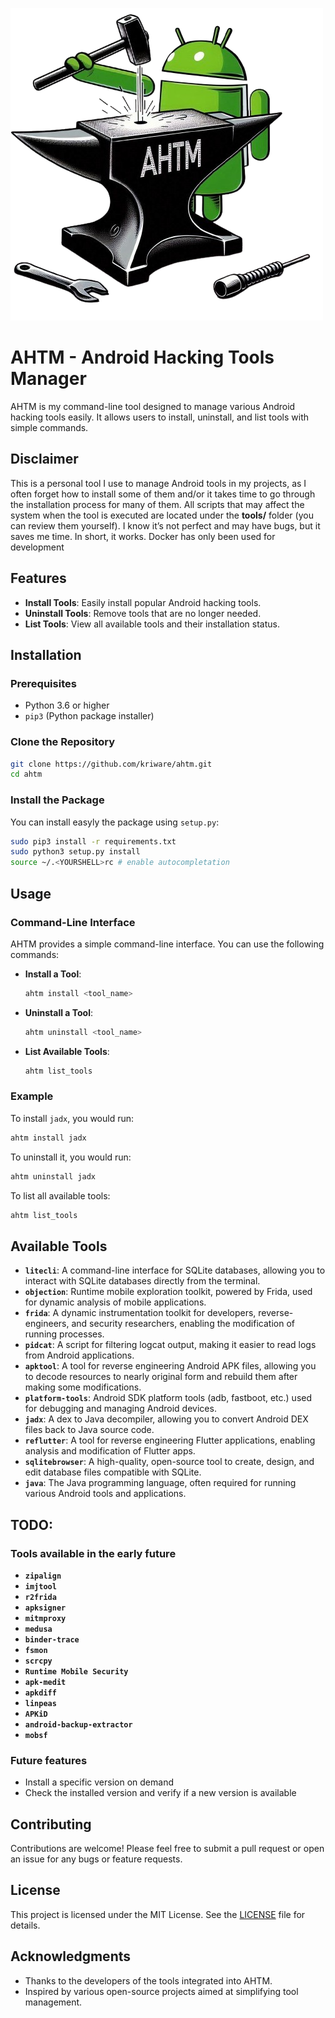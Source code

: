 ![Alt text](ahtm.png)

# AHTM - Android Hacking Tools Manager

AHTM is my command-line tool designed to manage various Android hacking tools easily. It allows users to install, uninstall, and list tools with simple commands.

## Disclaimer

This is a personal tool I use to manage Android tools in my projects, as I often forget how to install some of them and/or it takes time to go through the installation process for many of them. All scripts that may affect the system when the tool is executed are located under the **tools/** folder (you can review them yourself). I know it’s not perfect and may have bugs, but it saves me time. In short, it works.
Docker has only been used for development

## Features

- **Install Tools**: Easily install popular Android hacking tools.
- **Uninstall Tools**: Remove tools that are no longer needed.
- **List Tools**: View all available tools and their installation status.

## Installation

### Prerequisites

- Python 3.6 or higher
- `pip3` (Python package installer)

### Clone the Repository

```bash
git clone https://github.com/kriware/ahtm.git
cd ahtm
```

### Install the Package

You can install easyly the package using `setup.py`:

```bash
sudo pip3 install -r requirements.txt
sudo python3 setup.py install
source ~/.<YOURSHELL>rc # enable autocompletation
```

## Usage

### Command-Line Interface

AHTM provides a simple command-line interface. You can use the following commands:

- **Install a Tool**:
  ```bash
  ahtm install <tool_name>
  ```

- **Uninstall a Tool**:
  ```bash
  ahtm uninstall <tool_name>
  ```

- **List Available Tools**:
  ```bash
  ahtm list_tools
  ```

### Example

To install `jadx`, you would run:

```bash
ahtm install jadx
```

To uninstall it, you would run:

```bash
ahtm uninstall jadx
```

To list all available tools:

```bash
ahtm list_tools
```


## Available Tools

- **`litecli`**: A command-line interface for SQLite databases, allowing you to interact with SQLite databases directly from the terminal.
- **`objection`**: Runtime mobile exploration toolkit, powered by Frida, used for dynamic analysis of mobile applications.
- **`frida`**: A dynamic instrumentation toolkit for developers, reverse-engineers, and security researchers, enabling the modification of running processes.
- **`pidcat`**: A script for filtering logcat output, making it easier to read logs from Android applications.
- **`apktool`**: A tool for reverse engineering Android APK files, allowing you to decode resources to nearly original form and rebuild them after making some modifications.
- **`platform-tools`**: Android SDK platform tools (adb, fastboot, etc.) used for debugging and managing Android devices.
- **`jadx`**: A dex to Java decompiler, allowing you to convert Android DEX files back to Java source code.
- **`reflutter`**: A tool for reverse engineering Flutter applications, enabling analysis and modification of Flutter apps.
- **`sqlitebrowser`**: A high-quality, open-source tool to create, design, and edit database files compatible with SQLite.
- **`java`**: The Java programming language, often required for running various Android tools and applications.

## TODO:

### Tools available in the early future
- **`zipalign`**
- **`imjtool`**
- **`r2frida`**
- **`apksigner`**
- **`mitmproxy`**
- **`medusa`**
- **`binder-trace`**
- **`fsmon`**
- **`scrcpy`**
- **`Runtime Mobile Security`**
- **`apk-medit`**
- **`apkdiff`**
- **`linpeas`**
- **`APKiD`**
- **`android-backup-extractor`**
- **`mobsf`**

### Future features
- Install a specific version on demand
- Check the installed version and verify if a new version is available

## Contributing

Contributions are welcome! Please feel free to submit a pull request or open an issue for any bugs or feature requests.

## License

This project is licensed under the MIT License. See the [LICENSE](LICENSE) file for details.

## Acknowledgments

- Thanks to the developers of the tools integrated into AHTM.
- Inspired by various open-source projects aimed at simplifying tool management.
